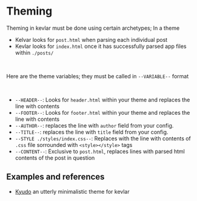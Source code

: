 # Theming

Theming in kevlar must be done using certain archetypes; In a theme

- Kelvar looks for `post.html` when parsing each individual post
- Kevlar looks for `index.html` once it has successfully parsed app files within `./posts/`

<br>

Here are the theme variables; they must be called in `--VARIABLE--` format

<br>

- `--HEADER--`: Looks for `header.html` within your theme and replaces the line with contents
- `--FOOTER--`: Looks for `footer.html` within your theme and replaces the line with contents
- `--AUTHOR--`: replaces the line with `author` field from your config.
- `--TITLE--`: replaces the line with `title` field from your config.
- `--STYLE ./styles/index.css--`: Replaces with the line with contents of `.css` file sorrounded with `<style></style>` tags
- `--CONTENT--`: Exclusive to `post.html`, replaces lines with parsed html contents of the post in question

## Examples and references

- [Kyudo](https://github.com/aadv1k/kyudo) an utterly minimalistic theme for kevlar
